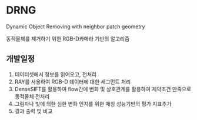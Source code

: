 # DRNG

Dynamic Object Removing with neighbor patch geometry

동적물체를 제거하기 위한 RGB-D카메라 기반의 알고리즘

## 개발일정

1. 데이터셋에서 정보를 읽어오고, 전처리
2. RAY를 사용하여 RGB-D 데이터에 대한 세그먼트 처리
3. DenseSIFT를 활용하여 flow간에 변화 및 상호관계를 활용하여 제약조건 만족으로 동적물체 전처리
4. 그림자나 빛에 의한 심한 변화 인지를 위한 매칭 성능기반의 평가 지표추가
5. 결과 출력 및 비교
